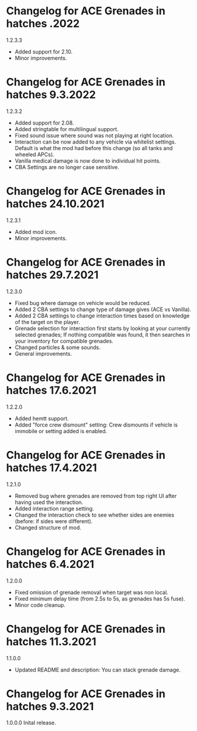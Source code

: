 # Changelog for ACE Grenades in hatches .2022

1.2.3.3
- Added support for 2.10.
- Minor improvements.

# Changelog for ACE Grenades in hatches 9.3.2022

1.2.3.2
- Added support for 2.08.
- Added stringtable for multilingual support.
- Fixed sound issue where sound was not playing at right location.
- Interaction can be now added to any vehicle via whitelist settings. Default is what the mod had before this change (so all tanks and wheeled APCs).
- Vanilla medical damage is now done to individual hit points.
- CBA Settings are no longer case sensitive.

# Changelog for ACE Grenades in hatches 24.10.2021

1.2.3.1
- Added mod icon.
- Minor improvements.

# Changelog for ACE Grenades in hatches 29.7.2021

1.2.3.0
- Fixed bug where damage on vehicle would be reduced.
- Added 2 CBA settings to change type of damage gives (ACE vs Vanilla).
- Added 2 CBA settings to change interaction times based on knowledge of the target on the player.
- Grenade selection for interaction first starts by looking at your currently selected grenades; If nothing compatible was found, it then searches in your inventory for compatible grenades.
- Changed particles & some sounds.
- General improvements.

# Changelog for ACE Grenades in hatches 17.6.2021

1.2.2.0
- Added hemtt support.
- Added "force crew dismount" setting: Crew dismounts if vehicle is immobile or setting added is enabled.

# Changelog for ACE Grenades in hatches 17.4.2021

1.2.1.0
- Removed bug where grenades are removed from top right UI after having used the interaction.
- Added interaction range setting.
- Changed the interaction check to see whether sides are enemies (before: if sides were different).
- Changed structure of mod.

# Changelog for ACE Grenades in hatches 6.4.2021

1.2.0.0
- Fixed omission of grenade removal when target was non local.
- Fixed minimum delay time (from 2.5s to 5s, as grenades has 5s fuse).
- Minor code cleanup.

# Changelog for ACE Grenades in hatches 11.3.2021

1.1.0.0
- Updated README and description: You can stack grenade damage.

# Changelog for ACE Grenades in hatches 9.3.2021

1.0.0.0
Inital release.
